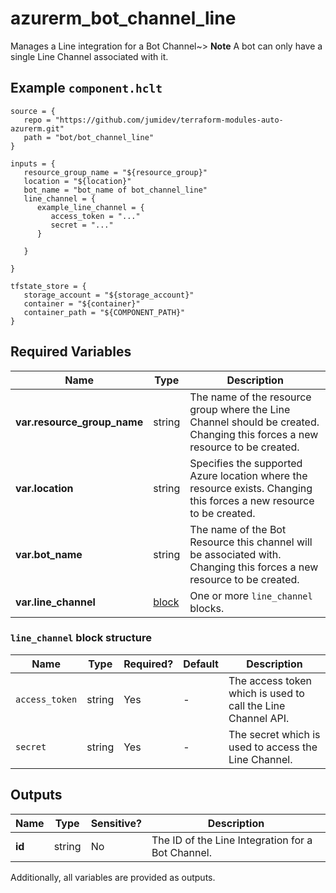# azurerm_bot_channel_line

Manages a Line integration for a Bot Channel~> **Note** A bot can only have a single Line Channel associated with it.

## Example `component.hclt`

```hcl
source = {
   repo = "https://github.com/jumidev/terraform-modules-auto-azurerm.git" 
   path = "bot/bot_channel_line" 
}

inputs = {
   resource_group_name = "${resource_group}" 
   location = "${location}" 
   bot_name = "bot_name of bot_channel_line" 
   line_channel = {
      example_line_channel = {
         access_token = "..."   
         secret = "..."   
      }
  
   }
 
}

tfstate_store = {
   storage_account = "${storage_account}" 
   container = "${container}" 
   container_path = "${COMPONENT_PATH}" 
}

```

## Required Variables

| Name | Type |  Description |
| ---- | --------- |  ----------- |
| **var.resource_group_name** | string |  The name of the resource group where the Line Channel should be created. Changing this forces a new resource to be created. | 
| **var.location** | string |  Specifies the supported Azure location where the resource exists. Changing this forces a new resource to be created. | 
| **var.bot_name** | string |  The name of the Bot Resource this channel will be associated with. Changing this forces a new resource to be created. | 
| **var.line_channel** | [block](#line_channel-block-structure) |  One or more `line_channel` blocks. | 

### `line_channel` block structure

| Name | Type | Required? | Default | Description |
| ---- | ---- | --------- | ------- | ----------- |
| `access_token` | string | Yes | - | The access token which is used to call the Line Channel API. |
| `secret` | string | Yes | - | The secret which is used to access the Line Channel. |



## Outputs

| Name | Type | Sensitive? | Description |
| ---- | ---- | --------- | --------- |
| **id** | string | No  | The ID of the Line Integration for a Bot Channel. | 

Additionally, all variables are provided as outputs.
